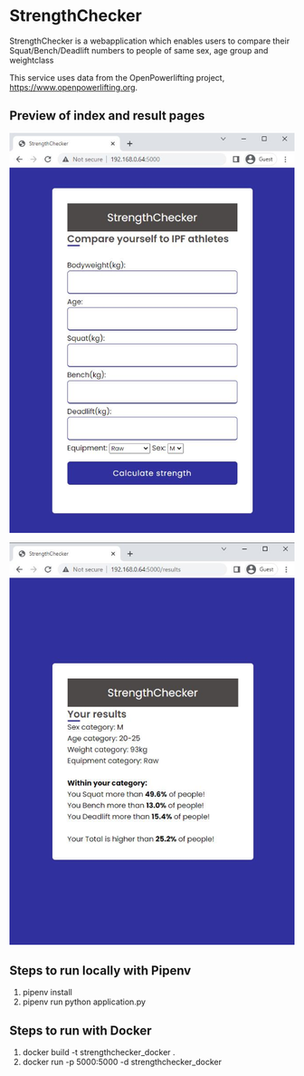 # StrengthChecker

StrengthChecker is a webapplication which enables users to compare their Squat/Bench/Deadlift numbers to people of same sex, age group and weightclass

This service uses data from the OpenPowerlifting project, https://www.openpowerlifting.org.
## Preview of index and result pages

![](static/images/Home_page.JPG)

![](static/images/results_page.JPG)

## Steps to run locally with Pipenv
1. pipenv install
2. pipenv run python application.py

## Steps to run with Docker
1. docker build -t strengthchecker_docker .
2. docker run -p 5000:5000 -d strengthchecker_docker
